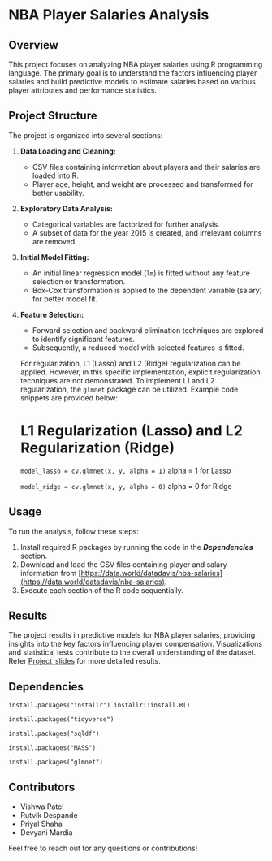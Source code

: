 # NBA Player Salaries Analysis 

## Overview

This project focuses on analyzing NBA player salaries using R programming language. The primary goal is to understand the factors influencing player salaries and build predictive models to estimate salaries based on various player attributes and performance statistics.

## Project Structure

The project is organized into several sections:

1. **Data Loading and Cleaning:**
   - CSV files containing information about players and their salaries are loaded into R.
   - Player age, height, and weight are processed and transformed for better usability.

2. **Exploratory Data Analysis:**
   - Categorical variables are factorized for further analysis.
   - A subset of data for the year 2015 is created, and irrelevant columns are removed.

3. **Initial Model Fitting:**
   - An initial linear regression model (`lm`) is fitted without any feature selection or transformation.
   - Box-Cox transformation is applied to the dependent variable (salary) for better model fit.

4. **Feature Selection:**
   - Forward selection and backward elimination techniques are explored to identify significant features.
   - Subsequently, a reduced model with selected features is fitted.

   For regularization, L1 (Lasso) and L2 (Ridge) regularization can be applied. However, in this specific implementation, explicit regularization techniques are not demonstrated. To implement L1 and L2 regularization, the `glmnet` package can be utilized. Example code snippets are provided below:


   # L1 Regularization (Lasso)  and L2 Regularization (Ridge)
   `model_lasso = cv.glmnet(x, y, alpha = 1)`   alpha = 1 for Lasso

   `model_ridge = cv.glmnet(x, y, alpha = 0)`   alpha = 0 for Ridge


## Usage

To run the analysis, follow these steps:

1. Install required R packages by running the code in the ***Dependencies*** section.
2. Download and load the CSV files containing player and salary information from [https://data.world/datadavis/nba-salaries](https://data.world/datadavis/nba-salaries).
3. Execute each section of the R code sequentially.

## Results

The project results in predictive models for NBA player salaries, providing insights into the key factors influencing player compensation. Visualizations and statistical tests contribute to the overall understanding of the dataset.
Refer [Project_slides](https://github.com/patelvishwa1999/NBASalaryInsights/blob/d0408ba6064f534c40bda8e4bc8f174b96fb2af2/STAT%20596%20_%20Regression%20and%20Time%20Series%20Analysis%20FINAL%20PROJECT%20PRESENTATION.pdf) for more detailed results.

## Dependencies

`install.packages("installr")
installr::install.R()`

`install.packages("tidyverse")`

`install.packages("sqldf")`

`install.packages("MASS")`

`install.packages("glmnet")`
## Contributors

- Vishwa Patel
- Rutvik Despande
- Priyal Shaha
- Devyani Mardia

Feel free to reach out for any questions or contributions!
